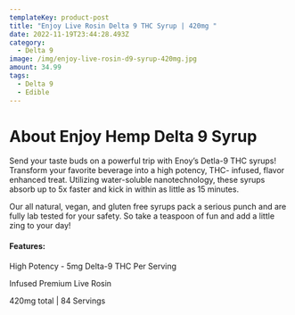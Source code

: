 ```yaml
---
templateKey: product-post
title: "Enjoy Live Rosin Delta 9 THC Syrup | 420mg "
date: 2022-11-19T23:44:28.493Z
category:
  - Delta 9
image: /img/enjoy-live-rosin-d9-syrup-420mg.jpg
amount: 34.99
tags:
  - Delta 9
  - Edible
---
```

# **About Enjoy Hemp Delta 9 Syrup**

Send your taste buds on a powerful trip with Enoy’s Detla-9 THC syrups! Transform your favorite beverage into a high potency, THC- infused, flavor enhanced treat. Utilizing water-soluble nanotechnology, these syrups absorb up to 5x faster and kick in within as little as 15 minutes.

Our all natural, vegan, and gluten free syrups pack a serious punch and are fully lab tested for your safety. So take a teaspoon of fun and add a little zing to your day!

#### **Features:**

High Potency - 5mg Delta-9 THC Per Serving

Infused Premium Live Rosin

420mg total | 84 Servings